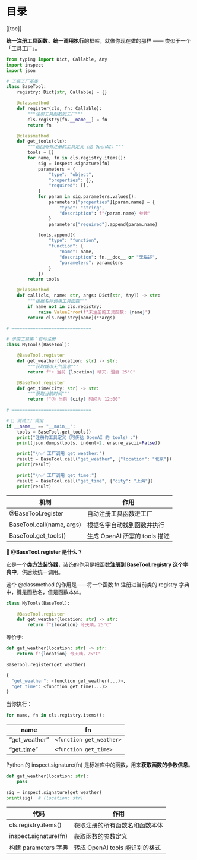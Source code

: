 # 目录

[[toc]]

**统一注册工具函数、统一调用执行**的框架，就像你现在做的那样 —— 类似于一个「工具工厂」。

```python
from typing import Dict, Callable, Any
import inspect
import json

# 工具工厂基类
class BaseTool:
    registry: Dict[str, Callable] = {}

    @classmethod
    def register(cls, fn: Callable):
        """注册工具函数到工厂"""
        cls.registry[fn.__name__] = fn
        return fn

    @classmethod
    def get_tools(cls):
        """返回所有注册的工具定义（给 OpenAI）"""
        tools = []
        for name, fn in cls.registry.items():
            sig = inspect.signature(fn)
            parameters = {
                "type": "object",
                "properties": {},
                "required": [],
            }
            for param in sig.parameters.values():
                parameters["properties"][param.name] = {
                    "type": "string",
                    "description": f"{param.name} 参数"
                }
                parameters["required"].append(param.name)

            tools.append({
                "type": "function",
                "function": {
                    "name": name,
                    "description": fn.__doc__ or "无描述",
                    "parameters": parameters
                }
            })
        return tools

    @classmethod
    def call(cls, name: str, args: Dict[str, Any]) -> str:
        """根据名称调用工具函数"""
        if name not in cls.registry:
            raise ValueError(f"未注册的工具函数: {name}")
        return cls.registry[name](**args)

# ==============================

# 子类工具集：自动注册
class MyTools(BaseTool):

    @BaseTool.register
    def get_weather(location: str) -> str:
        """获取城市天气信息"""
        return f"☀️ 当前 {location} 晴天，温度 25°C"

    @BaseTool.register
    def get_time(city: str) -> str:
        """获取当前时间"""
        return f"🕒 当前 {city} 时间为 12:00"

# ==============================

# 🧪 测试工厂调用
if __name__ == "__main__":
    tools = BaseTool.get_tools()
    print("注册的工具定义（可传给 OpenAI 的 tools）:")
    print(json.dumps(tools, indent=2, ensure_ascii=False))

    print("\n✅ 工厂调用 get_weather:")
    result = BaseTool.call("get_weather", {"location": "北京"})
    print(result)

    print("\n✅ 工厂调用 get_time:")
    result = BaseTool.call("get_time", {"city": "上海"})
    print(result)
```

| **机制** | **作用** |
| --- | --- |
| @BaseTool.register | 自动注册工具函数进工厂 |
| BaseTool.call(name, args) | 根据名字自动找到函数并执行 |
| BaseTool.get_tools() | 生成 OpenAI 所需的 tools 描述 |

**🔁 @BaseTool.register 是什么？**

它是一个**类方法装饰器**，装饰的作用是把函数**注册到 BaseTool.registry 这个字典中**，供后续统一调用。

这个 @classmethod 的作用是——将一个函数 fn 注册进当前类的 registry 字典中，键是函数名，值是函数本体。

```python
class MyTools(BaseTool):

    @BaseTool.register
    def get_weather(location: str) -> str:
        return f"{location} 今天晴，25°C"
```

等价于:

```python
def get_weather(location: str) -> str:
    return f"{location} 今天晴，25°C"

BaseTool.register(get_weather)

{
  "get_weather": <function get_weather(...)>,
  "get_time": <function get_time(...)>
}
```

当你执行：

```python
for name, fn in cls.registry.items():
```

| **name** | **fn** |
| --- | --- |
| “get_weather” | `<function get_weather>` |
| “get_time” | `<function get_time>` |

Python 的 inspect.signature(fn) 是标准库中的函数，用来**获取函数的参数信息**。

```python
def get_weather(location: str):
    pass

sig = inspect.signature(get_weather)
print(sig)  # (location: str)
```

| **代码** | **作用** |
| --- | --- |
| cls.registry.items() | 获取注册的所有函数名和函数本体 |
| inspect.signature(fn) | 获取函数的参数定义 |
| 构建 parameters 字典 | 转成 OpenAI tools 能识别的格式 |